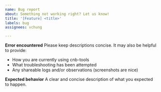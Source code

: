 ```yaml
---
name: Bug report
about: Something not working right? Let us know!
title: '[Feature] <title>'
labels: bug
assignees: vchung

---
```


**Error encountered**
Please keep descriptions concise. It may also be helpful to provide:
  * How you are currently using cnb-tools
  * What troubleshooting has been attempted
  * Any shareable logs and/or observations (screenshots are nice)

**Expected behavior**
A clear and concise description of what you expected to happen.
